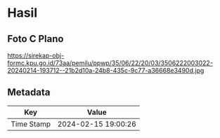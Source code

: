 # Hasil

## Foto C Plano

https://sirekap-obj-formc.kpu.go.id/73aa/pemilu/ppwp/35/06/22/20/03/3506222003022-20240214-193712--21b2d10a-24b8-435c-9c77-a36668e3490d.jpg


## Metadata

| Key        | Value               |
| ---------- | ------------------- |
| Time Stamp | 2024-02-15 19:00:26 |



